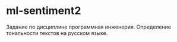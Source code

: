 # ml-sentiment2
Задание по дисциплине программная инженерия. Определение тональности текстов на русском языке.
